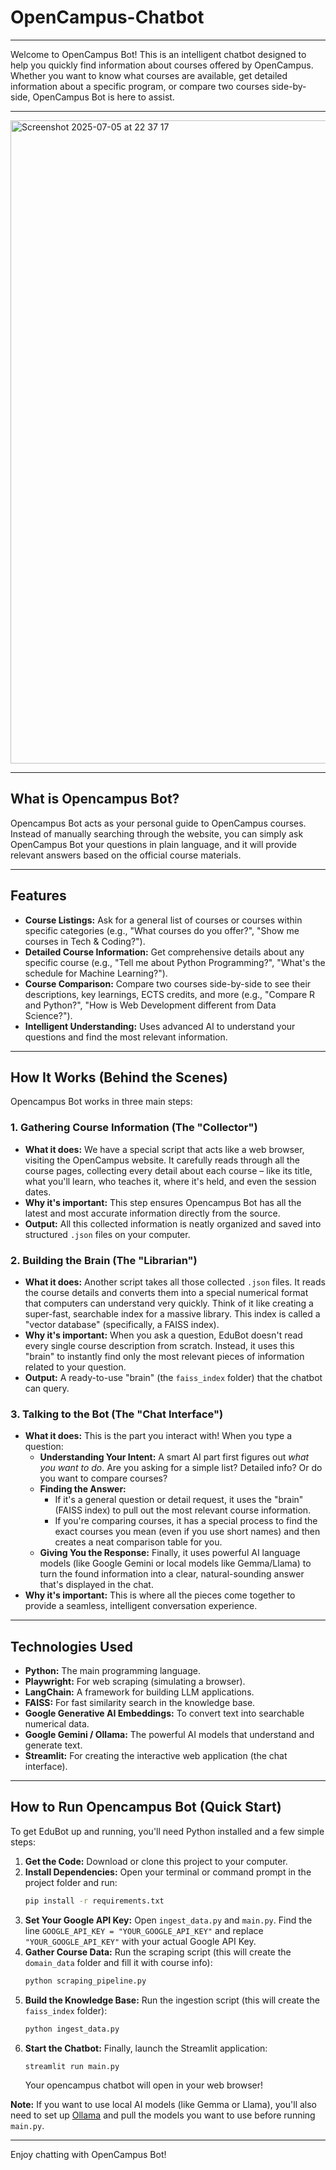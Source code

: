 # OpenCampus-Chatbot
------------------------

Welcome to OpenCampus Bot! This is an intelligent chatbot designed to help you quickly find information about courses offered by OpenCampus. Whether you want to know what courses are available, get detailed information about a specific program, or compare two courses side-by-side, OpenCampus Bot is here to assist.

---

<img width="1029" alt="Screenshot 2025-07-05 at 22 37 17" src="https://github.com/user-attachments/assets/db72bc81-0209-4343-99da-06a3774a957f" />

-----------

## What is Opencampus Bot?

Opencampus Bot acts as your personal guide to OpenCampus courses. Instead of manually searching through the website, you can simply ask OpenCampus Bot your questions in plain language, and it will provide relevant answers based on the official course materials.

---

## Features

* **Course Listings:** Ask for a general list of courses or courses within specific categories (e.g., "What courses do you offer?", "Show me courses in Tech & Coding?").
* **Detailed Course Information:** Get comprehensive details about any specific course (e.g., "Tell me about Python Programming?", "What's the schedule for Machine Learning?").
* **Course Comparison:** Compare two courses side-by-side to see their descriptions, key learnings, ECTS credits, and more (e.g., "Compare R and Python?", "How is Web Development different from Data Science?").
* **Intelligent Understanding:** Uses advanced AI to understand your questions and find the most relevant information.

---

## How It Works (Behind the Scenes)

Opencampus Bot works in three main steps:

### 1. Gathering Course Information (The "Collector")

* **What it does:** We have a special script that acts like a web browser, visiting the OpenCampus website. It carefully reads through all the course pages, collecting every detail about each course – like its title, what you'll learn, who teaches it, where it's held, and even the session dates.
* **Why it's important:** This step ensures Opencampus Bot has all the latest and most accurate information directly from the source.
* **Output:** All this collected information is neatly organized and saved into structured `.json` files on your computer.

### 2. Building the Brain (The "Librarian")

* **What it does:** Another script takes all those collected `.json` files. It reads the course details and converts them into a special numerical format that computers can understand very quickly. Think of it like creating a super-fast, searchable index for a massive library. This index is called a "vector database" (specifically, a FAISS index).
* **Why it's important:** When you ask a question, EduBot doesn't read every single course description from scratch. Instead, it uses this "brain" to instantly find only the most relevant pieces of information related to your question.
* **Output:** A ready-to-use "brain" (the `faiss_index` folder) that the chatbot can query.

### 3. Talking to the Bot (The "Chat Interface")

* **What it does:** This is the part you interact with! When you type a question:
    * **Understanding Your Intent:** A smart AI part first figures out *what you want to do*. Are you asking for a simple list? Detailed info? Or do you want to compare courses?
    * **Finding the Answer:**
        * If it's a general question or detail request, it uses the "brain" (FAISS index) to pull out the most relevant course information.
        * If you're comparing courses, it has a special process to find the exact courses you mean (even if you use short names) and then creates a neat comparison table for you.
    * **Giving You the Response:** Finally, it uses powerful AI language models (like Google Gemini or local models like Gemma/Llama) to turn the found information into a clear, natural-sounding answer that's displayed in the chat.
* **Why it's important:** This is where all the pieces come together to provide a seamless, intelligent conversation experience.

---

## Technologies Used

* **Python:** The main programming language.
* **Playwright:** For web scraping (simulating a browser).
* **LangChain:** A framework for building LLM applications.
* **FAISS:** For fast similarity search in the knowledge base.
* **Google Generative AI Embeddings:** To convert text into searchable numerical data.
* **Google Gemini / Ollama:** The powerful AI models that understand and generate text.
* **Streamlit:** For creating the interactive web application (the chat interface).

---

## How to Run Opencampus Bot (Quick Start)

To get EduBot up and running, you'll need Python installed and a few simple steps:

1.  **Get the Code:** Download or clone this project to your computer.
2.  **Install Dependencies:** Open your terminal or command prompt in the project folder and run:
    ```bash
    pip install -r requirements.txt
    ```
3.  **Set Your Google API Key:** Open `ingest_data.py` and `main.py`. Find the line `GOOGLE_API_KEY = "YOUR_GOOGLE_API_KEY"` and replace `"YOUR_GOOGLE_API_KEY"` with your actual Google API Key.
4.  **Gather Course Data:** Run the scraping script (this will create the `domain_data` folder and fill it with course info):
    ```bash
    python scraping_pipeline.py
    ```
5.  **Build the Knowledge Base:** Run the ingestion script (this will create the `faiss_index` folder):
    ```bash
    python ingest_data.py
    ```
6.  **Start the Chatbot:** Finally, launch the Streamlit application:
    ```bash
    streamlit run main.py
    ```
    Your opencampus chatbot will open in your web browser!

**Note:** If you want to use local AI models (like Gemma or Llama), you'll also need to set up [Ollama](https://ollama.com/) and pull the models you want to use before running `main.py`.

---

Enjoy chatting with OpenCampus Bot!
